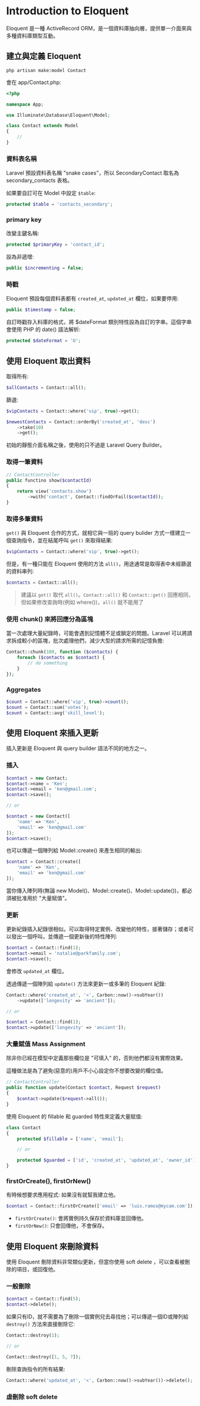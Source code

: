 # Introduction to Eloquent

Eloquent 是一種 ActiveRecord ORM，是一個資料庫抽向層，提供單一介面來與多種資料庫類型互動。

## 建立與定義 Eloquent

```
php artisan make:model Contact
```

會在 app/Contact.php:
```php
<?php

namespace App;

use Illuminate\Database\Eloquent\Model;

class Contact extends Model
{
    //
}
```

### 資料表名稱

Laravel 預設資料表名稱 "snake cases"，所以 SecondaryContact 取名為 secondary_contacts 表格。

如果要自訂可在 Model 中設定 `$table`:

```php
protected $table = 'contacts_secondary';
```

### primary key

改變主鍵名稱:

```php
protected $primaryKey = 'contact_id';
```

設為非遞增:

```php
public $incrementing = false;
```

### 時戳

Eloquent 預設每個資料表都有 `created_at`, `updated_at` 欄位，如果要停用:

```php
public $timestamp = false;
```

自訂時戳存入料庫的格式，將 $dateFormat 類別特性設為自訂的字串。這個字串會使用 PHP 的 date() 語法解析:

```php
protected $dateFormat = 'U';
```

## 使用 Eloquent 取出資料

取得所有:

```php
$allContacts = Contact::all();
```

篩選:

```php
$vipContacts = Contact::where('vip', true)->get();

$newestContacts = Contact::orderBy('created_at', 'desc')
    ->take(10)
    ->get();
```

初始的靜態介面名稱之後，使用的只不過是 Laravel Query Builder。

### 取得一筆資料

```php
// ContactController
public functino show($contactId)
{
    return view('contacts.show')
        ->with('contact', Contact::findOrFail($contactId));
}
```

### 取得多筆資料

`get()` 與 Eloquent 合作的方式，就相它與一班的 query bulider 方式一樣建立一個查詢指令，並在結尾呼叫 `get()` 來取得結果:

```php
$vipContacts = Contact::where('vip', true)->get();
```

但是，有一種只能在 Eloquent 使用的方法 `all()`，用途通常是取得表中未經篩選的資料串列:

```php
$contacts = Contact::all();
```

> 建議以 `get()` 取代 `all()`。`Contact::all()` 和 `Contact::get()` 回應相同，但如果修改查詢時(例如 where())，`all()` 就不能用了

### 使用 chunk() 來將回應分為區塊

當一次處理大量紀錄時，可能會遇到記憶體不足或鎖定的問題。Laravel 可以將請求拆成較小的區塊，批次處理他們，減少大型的請求所需的記憶負擔:

```php
Contact::chunk(100, function ($contacts) {
    foreach ($contacts as $contact) {
        // do something
    }
});
```

### Aggregates

```php
$count = Contact::where('vip', true)->count();
$count = Contact::sum('votes');
$count = Contact::avg('skill_level');
```

## 使用 Eloquent 來插入更新

插入更新是 Eloquent 與 query builder 語法不同的地方之一。

### 插入

```php
$contact = new Contact;
$contact->name = 'Ken';
$contact->email = 'ken@gmail.com';
$contact->save();

// or

$contact = new Contact([
    'name' => 'Ken',
    'email' => 'ken@gmail.com'
]);
$contact->save();
```

也可以傳遞一個陣列給 Model::create() 來產生相同的輸出:

```php
$contact = Contact::create([
    'name' => 'Ken',
    'email' => 'ken@gmail.com'
]);
```

當你傳入陣列時(無論 new Model()、Model::create()、Model::update())，都必須被批准用於 "大量賦值"。

### 更新

更新紀錄插入紀錄很相似。可以取得特定實例、改變他的特性，接著儲存；或者可以發出一個呼叫，並傳遞一個更新後的特性陣列:

```php
$contact = Contact::find(1);
$contact->email = 'natalie@parkfamily.com';
$contact->save();
```

會修改 `updated_at` 欄位。

透過傳遞一個陣列給 `update()` 方法來更新一或多筆的 Eloquent 紀錄:

```php
Contact::where('created_at', '<', Carbon::now()->subYear())
    ->update(['longevity' => 'ancient']);

// or

$contact = Contact::find(1);
$contact->update(['longevity' => 'ancient']);
```

### 大量賦值 Mass Assignment

除非你已經在模型中定義那些欄位是 "可填入" 的，否則他們都沒有實際效果。

這種做法是為了避免(惡意的)用戶不小心設定你不想要改變的欄位值。

```php
// ContactController
public function update(Contact $contact, Request $request)
{
    $contact->update($request->all());
}
```

使用 Eloquent 的 fillable 和 guarded 特性來定義大量賦值:

```php
class Contact
{
    protected $fillable = ['name', 'email'];

    // or

    protected $guarded = ['id', 'created_at', 'updated_at', 'owner_id'];
}
```

### firstOrCreate(), firstOrNew()

有時候想要求應用程式: 如果沒有就幫我建立他。

```php
$contact = Contact::firstOrCreate(['email' => 'luis.ramos@mycam.com']);
```

- `firstOrCreate()`: 會將實例持久保存於資料庫並回傳他。
- `firstOrNew()`: 只會回傳他，不會保存。

## 使用 Eloquent 來刪除資料

使用 Eloquent 刪除資料非常類似更新，但當你使用 soft delete ，可以查看被刪除的項目，或回復他。

### 一般刪除

```php
$contact = Contact::find(5);
$contact->delete();
```

如果只有ID，就不需要為了刪除一個實例兒去尋找他；可以傳遞一個ID或陣列給 `destroy()` 方法來直接刪除它:

```php
Contact::destroy(1);

// or

Contact::destroy([1, 5, 7]);
```

刪除查詢指令的所有結果:

```php
Contact::where('updated_at', '<', Carbon::now()->subYear())->delete();
```

### 虛刪除 soft delete

